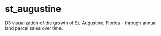 # st_augustine
D3 visualization of the growth of St. Augustine, Florida - through annual land parcel sales over time. 
